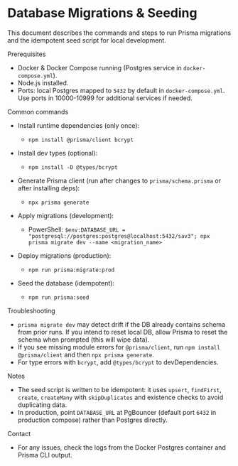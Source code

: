 # Database Migrations & Seeding

This document describes the commands and steps to run Prisma migrations and the idempotent seed script for local development.

Prerequisites

- Docker & Docker Compose running (Postgres service in `docker-compose.yml`).
- Node.js installed.
- Ports: local Postgres mapped to `5432` by default in `docker-compose.yml`. Use ports in 10000-10999 for additional services if needed.

Common commands

- Install runtime dependencies (only once):
  - `npm install @prisma/client bcrypt`

- Install dev types (optional):
  - `npm install -D @types/bcrypt`

- Generate Prisma client (run after changes to `prisma/schema.prisma` or after installing deps):
  - `npx prisma generate`

- Apply migrations (development):
  - PowerShell: `$env:DATABASE_URL = "postgresql://postgres:postgres@localhost:5432/sav3"; npx prisma migrate dev --name <migration_name>`

- Deploy migrations (production):
  - `npm run prisma:migrate:prod`

- Seed the database (idempotent):
  - `npm run prisma:seed`

Troubleshooting

- `prisma migrate dev` may detect drift if the DB already contains schema from prior runs. If you intend to reset local DB, allow Prisma to reset the schema when prompted (this will wipe data).
- If you see missing module errors for `@prisma/client`, run `npm install @prisma/client` and then `npx prisma generate`.
- For type errors with `bcrypt`, add `@types/bcrypt` to devDependencies.

Notes

- The seed script is written to be idempotent: it uses `upsert`, `findFirst`, `create`, `createMany` with `skipDuplicates` and existence checks to avoid duplicating data.
- In production, point `DATABASE_URL` at PgBouncer (default port `6432` in production compose) rather than Postgres directly.

Contact

- For any issues, check the logs from the Docker Postgres container and Prisma CLI output.
